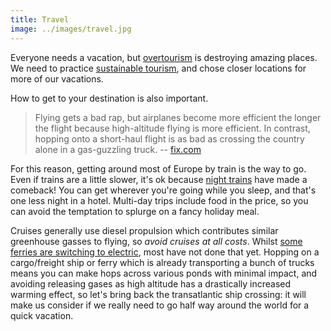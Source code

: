 ```yaml
---
title: Travel
image: ../images/travel.jpg
---
```


Everyone needs a vacation, but [overtourism](https://www.stuff.co.nz/travel/news/104207105/countries-with-the-most-tourists-per-head-of-population-destinations-suffering-overtourism) is destroying amazing places. We need to practice [sustainable tourism](https://www.fix.com/blog/sustainable-tourism/), and chose closer locations for more of our vacations.

How to get to your destination is also important.

> Flying gets a bad rap, but airplanes become more efficient the longer the flight because high-altitude flying is more efficient. In contrast, hopping onto a short-haul flight is as bad as crossing the country alone in a gas-guzzling truck. -- [fix.com](https://www.fix.com/blog/sustainable-tourism/)

For this reason, getting around most of Europe by train is the way to go. Even if trains are a little slower, it's ok because [night trains](https://www.citylab.com/transportation/2019/04/europe-night-train-sweden-eco-travel-sleeper-car-fossil-free/586228/) have made a comeback! You can get wherever you're going while you sleep, and that's one less night in a hotel. Multi-day trips include food in the price, so you can avoid the temptation to splurge on a fancy holiday meal.

Cruises generally use diesel propulsion which contributes similar greenhouse gasses to flying, so _avoid cruises at all costs_. Whilst [some ferries are switching to electric](https://www.greentechmedia.com/articles/read/worlds-second-largest-ferry-operator-switching-from-diesel-to-batteries), most have not done that yet. Hopping on a cargo/freight ship or ferry which is already transporting a bunch of trucks means you can make hops across various ponds with minimal impact, and avoiding releasing gases as high altitude has a drastically increased warming effect, so let's bring back the transatlantic ship crossing: it will make us consider if we really need to go half way around the world for a quick vacation.
